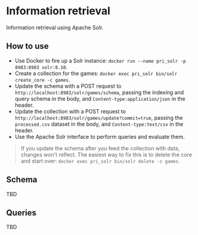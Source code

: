 # Information retrieval

Information retrieval using Apache Solr.

## How to use

- Use Docker to fire up a Solr instance: `docker run --name pri_solr -p 8983:8983 solr:8.10`.
- Create a collection for the games: `docker exec pri_solr bin/solr create_core -c games`.
- Update the schema with a POST request to `http://localhost:8983/solr/games/schema`, passing the indexing and query schema in the body, and `Content-type:application/json` in the header.
- Update the collection with a POST request to `http://localhost:8983/solr/games/update?commit=true`, passing the `processed.csv` dataset in the body, and `Content-type:text/csv` in the header.
- Use the Apache Solr interface to perform queries and evaluate them.

> If you update the schema after you feed the collection with data, changes won't reflect. The easiest way to fix this is to delete the core and start over: `docker exec pri_solr bin/solr delete -c games`.

## Schema

TBD

## Queries

TBD